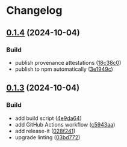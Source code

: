 # Changelog

## [0.1.4](https://github.com/gordonmleigh/zip24/compare/v0.1.3...v0.1.4) (2024-10-04)


### Build

* publish provenance attestations ([18c38c0](https://github.com/gordonmleigh/zip24/commit/18c38c078ed2ae5abe4a59d0352e1dd69192b1d3))
* publish to npm automatically ([3e1949c](https://github.com/gordonmleigh/zip24/commit/3e1949cf2e1cc978c97f97ce1cfe2472ba12e217))

## [0.1.3](https://github.com/gordonmleigh/zip24/compare/v0.1.0...v0.1.3) (2024-10-04)


### Build

* add build script ([4e9da64](https://github.com/gordonmleigh/zip24/commit/4e9da64a430f7eebd566246b41f1aaa019baa196))
* add GitHub Actions workflow ([c5943aa](https://github.com/gordonmleigh/zip24/commit/c5943aadfc82a3b19dd270bdaccc65ba68a71613))
* add release-it ([028f241](https://github.com/gordonmleigh/zip24/commit/028f241c0fb8abde53ed82667cc37abe236a654e))
* upgrade linting ([03bd772](https://github.com/gordonmleigh/zip24/commit/03bd772bc6b76b58cd00be67da4849fe0892cd87))

